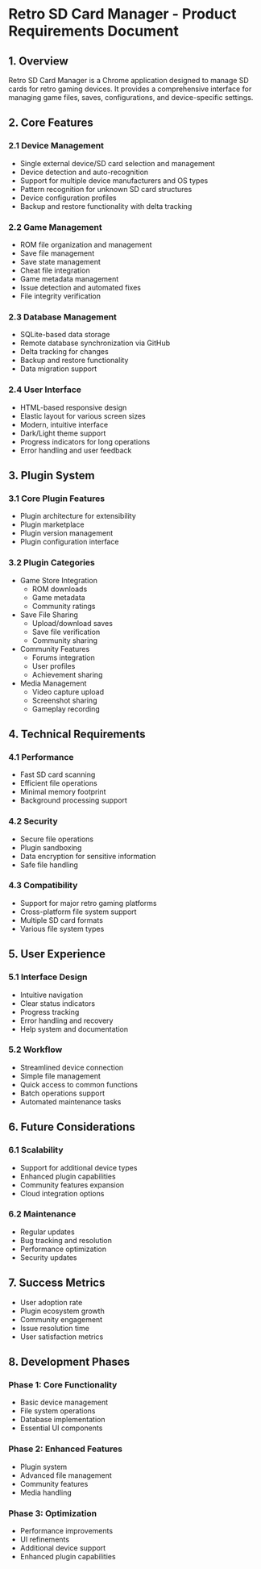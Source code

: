 # Retro SD Card Manager - Product Requirements Document

## 1. Overview
Retro SD Card Manager is a Chrome application designed to manage SD cards for retro gaming devices. It provides a comprehensive interface for managing game files, saves, configurations, and device-specific settings.

## 2. Core Features

### 2.1 Device Management
- Single external device/SD card selection and management
- Device detection and auto-recognition
- Support for multiple device manufacturers and OS types
- Pattern recognition for unknown SD card structures
- Device configuration profiles
- Backup and restore functionality with delta tracking

### 2.2 Game Management
- ROM file organization and management
- Save file management
- Save state management
- Cheat file integration
- Game metadata management
- Issue detection and automated fixes
- File integrity verification

### 2.3 Database Management
- SQLite-based data storage
- Remote database synchronization via GitHub
- Delta tracking for changes
- Backup and restore functionality
- Data migration support

### 2.4 User Interface
- HTML-based responsive design
- Elastic layout for various screen sizes
- Modern, intuitive interface
- Dark/Light theme support
- Progress indicators for long operations
- Error handling and user feedback

## 3. Plugin System

### 3.1 Core Plugin Features
- Plugin architecture for extensibility
- Plugin marketplace
- Plugin version management
- Plugin configuration interface

### 3.2 Plugin Categories
- Game Store Integration
  - ROM downloads
  - Game metadata
  - Community ratings
- Save File Sharing
  - Upload/download saves
  - Save file verification
  - Community sharing
- Community Features
  - Forums integration
  - User profiles
  - Achievement sharing
- Media Management
  - Video capture upload
  - Screenshot sharing
  - Gameplay recording

## 4. Technical Requirements

### 4.1 Performance
- Fast SD card scanning
- Efficient file operations
- Minimal memory footprint
- Background processing support

### 4.2 Security
- Secure file operations
- Plugin sandboxing
- Data encryption for sensitive information
- Safe file handling

### 4.3 Compatibility
- Support for major retro gaming platforms
- Cross-platform file system support
- Multiple SD card formats
- Various file system types

## 5. User Experience

### 5.1 Interface Design
- Intuitive navigation
- Clear status indicators
- Progress tracking
- Error handling and recovery
- Help system and documentation

### 5.2 Workflow
- Streamlined device connection
- Simple file management
- Quick access to common functions
- Batch operations support
- Automated maintenance tasks

## 6. Future Considerations

### 6.1 Scalability
- Support for additional device types
- Enhanced plugin capabilities
- Community features expansion
- Cloud integration options

### 6.2 Maintenance
- Regular updates
- Bug tracking and resolution
- Performance optimization
- Security updates

## 7. Success Metrics
- User adoption rate
- Plugin ecosystem growth
- Community engagement
- Issue resolution time
- User satisfaction metrics

## 8. Development Phases

### Phase 1: Core Functionality
- Basic device management
- File system operations
- Database implementation
- Essential UI components

### Phase 2: Enhanced Features
- Plugin system
- Advanced file management
- Community features
- Media handling

### Phase 3: Optimization
- Performance improvements
- UI refinements
- Additional device support
- Enhanced plugin capabilities
